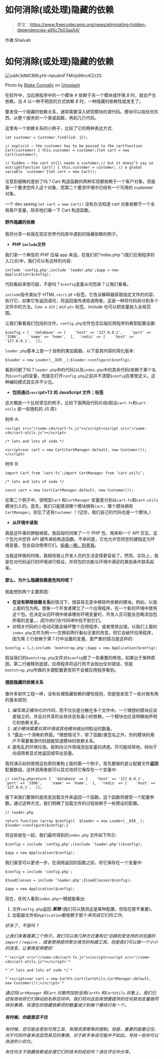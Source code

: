 # 如何消除(或处理)隐藏的依赖

> 原文：<https://www.freecodecamp.org/news/eliminating-hidden-dependencies-a95c7b03aa54/>

作者:Shalvah

# 如何消除(或处理)隐藏的依赖

![odAr3dMCBRLyHI-rlaIudmFTMUp96ncKZz2S](img/21fa42266570a0a57705ef3ed76578b4.png)

Photo by [Blake Connally](https://unsplash.com/photos/B3l0g6HLxr8?utm_source=unsplash&utm_medium=referral&utm_content=creditCopyText) on [Unsplash](https://unsplash.com/search/photos/computer?utm_source=unsplash&utm_medium=referral&utm_content=creditCopyText)

在软件中，当应用程序中的一个模块 *A* 依赖于另一个模块或环境 *B* 时，就会产生依赖。当 *A* 以一种不明显的方式依赖 *B* 时，一种隐藏的依赖性就发生了。

要发现一个隐藏的依赖关系，通常需要深入研究模块的源代码。模块可以指任何东西，从整个服务到一个类或函数，再到几行代码。

这里有一个依赖关系的小例子，比较了它的两种表达方式:

```
let customer = Customer.find({id: 1});
```

```
// explicit — the customer has to be passed to the cartfunction Cart(customer) { this.customer = customer;}let cart = new Cart(customer);
```

```
// hidden — the cart still needs a customer,// but it doesn’t say so outrightfunction Cart() { this.customer = customer; // a global variable `customer`}let cart = new Cart();
```

注意到细微的差别了吗？Cart 构造函数的两种实现都依赖于一个客户对象。但是第一个要求您传入这个对象，而第二个要求环境中已经有一个可用的 customer 对象。

一个 dev seeing `let cart = new Cart()` 没有办法知道 cart 对象依赖于一个全局客户变量，除非他们看一下 Cart 构造函数。

#### 野外隐藏的依赖

我将分享一些我在现实世界代码库中遇到的隐藏依赖的例子。

*   **PHP `include`文件**

我们拿一个典型的 PHP 后端 app 来说。在我们的“index.php ”(我们应用程序的入口点)中，我们可以有这样的内容:

```
include 'config.php';include 'loader.php';$app = new Application($config);
```

代码看起来很可疑，不是吗？`$config`变量从何而来？让我们看看。

`include`指令类似于 HTML `<scri` pt >标签。它告诉解释器获取指定文件的内容，执行它，如果它有返回语句，将返回值传递给调用者。这是一种将代码拆分到多个文件中的方法。l`ike a &l`t；scri `pt>` 标签，include 也可以把变量放入全局范围。

让我们看看我们包括的文件。`config.php`文件包含后端应用程序的典型配置设置:

```
$config = [  'database' => [    'host' => '127.0.0.1',    'port' => '3306',    'name' => 'home',  ],  'redis' => [    'host' => '127.0.0.1',  ]];
```

`loader.php`基本上是一个自制的类加载器。以下是其内容的简化版本:

```
$loader = new Loader(__DIR__);$loader->configure($config);
```

看到问题了吗？`loader.php`中的代码(以及`index.php`中的其余代码)依赖于某个名为`$config`的变量，但是在打开`config.php`之前并不清楚`$config`在哪里定义。这种编码模式其实并不少见。

*   **包括通过`<scri`pt>T2 的 JavaScript 文件；标签**

这大概是一个比较常见的例子。比较下面两段代码片段(假设`cart-fx`和`cart-utils` 是一些随机的 JS 库):

附件 A:

```
<script src="//some-cdn/cart-fx.js"></script><script src="//some-cdn/cart-utils.js"></script>
```

```
/* lots and lots of code */
```

```
<script>var cart = new Cart(CartManager.default, new Customer());</script>
```

附件 B:

```
import Cart from ‘cart-fx’;import CartManager from ‘cart-utils’;
```

```
/* lots and lots of code */
```

```
const cart = new Cart(CartManager.default, new Customer());
```

在第二个例子中，很明显`Cart` 和`CartManager` 变量是分别从`cart-fx`和`cart-utils`模块引入的。首先，我们只能猜测哪个模块拥有`Cart`，哪个模块拥有`CartManager`。别忘了还有`Customer` ！(记住，我们自己的代码也是一个模块。)

*   **从环境中读取**

我是这件事的罪魁祸首。我前段时间做了一个 PHP 包，用来和一个 API 交互。这个包允许您将 API 键传递给构造函数。不幸的是，它也允许您将您的键指定为环境变量，包会自动使用它们。[偷看一眼，别笑我](https://github.com/Hng-X/moneywave-php/blob/ef4d491c9a23f084d7a13e7279219213e8d4f87f/README.md#configuration)。

当我这样做的时候，我相信我让开发人员的生活变得更容易了。然而，实际上，我是在对代码运行的环境进行假设，并将包的功能与环境中满足的某些条件联系起来。

#### 那么，为什么隐藏依赖是危险的呢？

我能想到两个主要原因:

*   **在没有移除依赖关系**的情况下，很容易无意中移除所依赖的模块。例如，以我上面的包为例。想象一个开发者建立了一个应用程序，在一个新的环境中使用这个包。在决定从旧环境中继承哪些环境变量时，开发人员可能会忽略添加包所需的变量，*，因为他们在代码库*中找不到它们。
*   对相关代码的小改动可能会破坏整个应用程序，或者使其出错。以我们上面的`index.php`文件为例——交换前两行看似无害的改变，但它会破坏应用程序，因为第 2 行依赖于第 1 行中设置的变量。更严重的情况是这样的:

```
$config = […];include 'bootstrap.php';$app = new Application($config);
```

假设我们的`bootstrap.php`文件对`$config`做了一些重要的修改。如果出于某种原因，第二行被移到底部，应用程序将运行而不会抛出任何错误，但是`bootstrap.php`所做的关键配置更改将不会被应用程序看到。

#### 摆脱隐藏的依赖关系

像许多软件工程一样，没有处理隐藏依赖的硬性规则，但是我发现了一些对我有用的基本原则:

1.  *编写真正模块化的代码*，而不仅仅是分散在多个文件中。一个理想的模块应该是独立的，并且对共享的全局状态有最小的依赖。一个模块也应该明确地声明它的依赖关系。
2.  *减少模块需要对其环境或其他模块做出的*假设的数量。
3.  *露出一个清晰的界面。*理想情况下，除了函数/类签名之外，你的模块的用户不需要看源代码就能知道模块的依赖关系。
4.  避免乱扔环境垃圾。抵制向父作用域添加变量的诱惑。尽可能经常地，倾向于向调用者显式地返回或导出变量。

我将演示如何使用这些原则重构上面的第一个例子。首先要做的是让配置文件**返回**配置数组，这样调用者就可以显式地将它保存在一个变量中:

```
// config.phpreturn [  'database' => [    'host' => '127.0.0.1',    'port' => '3306',    'name' => 'home',  ],  'redis' => [    'host' => '127.0.0.1',  ]];
```

接下来我们要做的是改变加载文件来返回一个函数。这个函数将接受一个配置参数。通过这种方式，我们明确了加载文件的过程依赖于一些预设的配置。

```
// loader.php
```

```
return function (array $config){  $loader = new Loader(__DIR__);  $loader->configure($config);}
```

将这些放在一起，我们最终得到的`index.php` 文件如下所示:

```
$config = include 'config.php';(include 'loader.php')($config);
```

```
$app = new Application($config);
```

我们甚至可以更进一步，在调用返回的函数之前，将它保存在一个变量中:

```
$config = include 'config.php';
```

```
$loadClasses = include 'loader.php';$loadClasses($config);
```

```
$app = new Application($config);
```

现在，任何人看到`index.php`一眼就能看出:

1.  文件`config.php`返回 ***某物*** (我们可以猜测这是某种配置，但现在那不重要)。
2.  加载器文件和`Application`都依赖于那个*来完成它们的工作。*

*好多了，不是吗？*

*让我们来看看第二个例子。我们可以用几种方式重构它:切换到受支持的浏览器的`import` / `require` ，或者使用提供聚合填充的构建工具。但是我们可以做一个小小的改变，让事情变得更好:*

```
*`<script src="//some-cdn/cart-fx.js"></script><script src="//some-cdn/cart-utils.js"></script>`*
```

```
*`/* lots and lots of code */`*
```

```
*`<script>var cart = new CartFx.Cart(CartUtils.CartManager.default, new Customer());</script>`*
```

*通过将`CartManager` 和`Cart` 对象附加到全局`CartFx` 和`CartUtils` 对象上，我们已经有效地将它们移动到名称空间中。我们将对这些库想要提供的任何其他变量做同样的事情，将潜在的隐藏依赖项的数量减少到每个模块只有一个。*

#### *有时候，你就是忍不住*

*有时候，您可能会受到可用工具、有限资源等等的限制。但是，重要的是要记住，对于代码作者来说显而易见的事情，对于新手来说可能并不如此。寻找一些你可以改进的小优化。*

*有任何关于隐藏依赖或处理它们的技术的经验吗？请在评论中分享。*